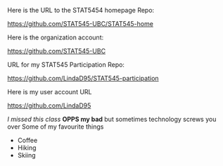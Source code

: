  Here is the URL to the STAT5454 homepage Repo:
 
 https://github.com/STAT545-UBC/STAT545-home 

Here is the organization account: 

https://github.com/STAT545-UBC 

URL for my STAT545 Participation Repo: 

https://github.com/LindaD95/STAT545-participation 

Here is my user account URL

https://github.com/LindaD95

*I missed this class* **OPPS my bad** 
but sometimes technology screws you over 
Some of my favourite things 
* Coffee
* Hiking
* Skiing
